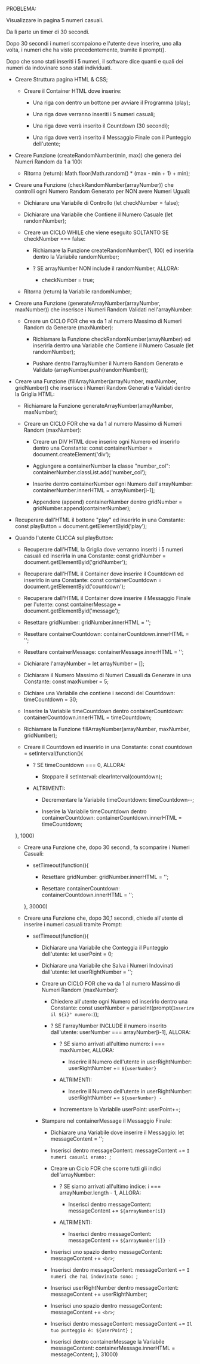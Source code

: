 PROBLEMA:

Visualizzare in pagina 5 numeri casuali.

Da lì parte un timer di 30 secondi. 

Dopo 30 secondi i numeri scompaiono e l'utente deve inserire, uno alla volta, i numeri che ha visto precedentemente, tramite il prompt().

Dopo che sono stati inseriti i 5 numeri, il software dice quanti e quali dei numeri da indovinare sono stati individuati.


- Creare Struttura pagina HTML & CSS;

    - Creare il Container HTML dove inserire:

        - Una riga con dentro un bottone per avviare il Programma (play);

        - Una riga dove verranno inseriti i 5 numeri casuali;

        - Una riga dove verrà inserito il Countdown (30 secondi);

        - Una riga dove verrà inserito il Messaggio Finale con il Punteggio dell'utente;


- Creare Funzione (createRandomNumber(min, max)) che genera dei Numeri Random da 1 a 100:

    - Ritorna (return): Math.floor(Math.random() * (max - min + 1) + min);


- Creare una Funzione (checkRandomNumber(arrayNumber)) che controlli ogni Numero Random Generato per NON avere Numeri Uguali:

    - Dichiarare una Variabile di Controllo (let checkNumber = false);

    - Dichiarare una Variabile che Contiene il Numero Casuale (let randomNumber);


    - Creare un CICLO WHILE che viene eseguito SOLTANTO SE checkNumber === false:

        - Richiamare la Funzione createRandomNumber(1, 100) ed inserirla dentro la Variabile randomNumber;

        - ? SE arrayNumber NON include il randomNumber, ALLORA:

            - checkNumber = true;


    - Ritorna (return) la Variabile randomNumber;


- Creare una Funzione (generateArrayNumber(arrayNumber, maxNumber)) che inserisce i Numeri Random Validati nell'arrayNumber:

    - Creare un CICLO FOR che va da 1 al numero Massimo di Numeri Random da Generare (maxNumber):

        - Richiamare la Funzione checkRandomNumber(arrayNumber) ed inserirla dentro una Variabile che Contiene il Numero Casuale (let randomNumber);

        - Pushare dentro l'arrayNumber il Numero Random Generato e Validato (arrayNumber.push(randomNumber));


- Creare una Funzione (fillArrayNumber(arrayNumber, maxNumber, gridNumber)) che inserisce i Numeri Random Generati e Validati dentro la Griglia HTML:

    - Richiamare la Funzione generateArrayNumber(arrayNumber, maxNumber);

    - Creare un CICLO FOR che va da 1 al numero Massimo di Numeri Random (maxNumber):

        - Creare un DIV HTML dove inserire ogni Numero ed inserirlo dentro una Constante: const containerNumber = document.createElement('div');

        - Aggiungere a containerNumber la classe "number_col": containerNumber.classList.add('number_col');

        - Inserire dentro containerNumber ogni Numero dell'arrayNumber: containerNumber.innerHTML = arrayNumber[i-1];

        - Appendere (append) containerNumber dentro gridNumber = gridNumber.append(containerNumber);


- Recuperare dall'HTML il bottone "play" ed inserirlo in una Constante: const playButton = document.getElementByid('play');


- Quando l'utente CLICCA sul playButton:

    - Recuperare dall'HTML la Griglia dove verranno inseriti i 5 numeri casuali ed inserirla in una Constante: const gridNumber = document.getElementByid('gridNumber');

    - Recuperare dall'HTML il Container dove inserire il Countdown ed inserirlo in una Constante: const containerCountdown = document.getElementByid('countdown');

    - Recuperare dall'HTML il Container dove inserire il Messaggio Finale per l'utente: const containerMessage =  document.getElementByid('message');


    - Resettare gridNumber: gridNumber.innerHTML = '';

    - Resettare containerCountdown: containerCountdown.innerHTML = '';

    - Resettare containerMessage: containerMessage.innerHTML = '';


    - Dichiarare l'arrayNumber = let arrayNumber = [];

    - Dichiarare il Numero Massimo di Numeri Casuali da Generare in una Constante: const maxNumber = 5;


    - Dichiare una Variabile che contiene i secondi del Countdown: timeCountdown = 30;

    - Inserire la Variabile timeCountdown dentro containerCountdown: containerCountdown.innerHTML = timeCountdown; 


    - Richiamare la Funzione fillArrayNumber(arrayNumber, maxNumber, gridNumber);


    - Creare il Countdown ed inserirlo in una Constante: const countdown = setInterval(function(){

        - ? SE timeCountdown === 0, ALLORA:

            - Stoppare il setInterval: clearInterval(countdown);

        - ALTRIMENTI:

            - Decrementare la Variabile timeCountdown: timeCountdown--;

            - Inserire la Variabile timeCountdown dentro containerCountdown: containerCountdown.innerHTML = timeCountdown;

    }, 1000)


    - Creare una Funzione che, dopo 30 secondi, fa scomparire i Numeri Casuali:

        - setTimeout(function(){

            - Resettare gridNumber: gridNumber.innerHTML = '';

            - Resettare containerCountdown: containerCountdown.innerHTML = '';

        }, 30000)


    - Creare una Funzione che, dopo 30,1 secondi, chiede all'utente di inserire i numeri casuali tramite Prompt:

        - setTimeout(function(){

            - Dichiarare una Variabile che Conteggia il Punteggio dell'utente: let userPoint = 0;

            - Dichiarare una Variabile che Salva i Numeri Indovinati dall'utente: let userRightNumber = '';


            - Creare un CICLO FOR che va da 1 al numero Massimo di Numeri Random (maxNumber):

                - Chiedere all'utente ogni Numero ed inserirlo dentro una Constante: const userNumber = parseInt(prompt(`Inserire il ${i}° numero:`));

                - ? SE l'arrayNumber INCLUDE il numero inserito dall'utente: userNumber === arrayNumber[i-1], ALLORA:

                    - ? SE siamo arrivati all'ultimo numero: i === maxNumber, ALLORA:

                        - Inserire il Numero dell'utente in userRightNumber: userRightNumber += `${userNumber}`

                    - ALTRIMENTI:

                        - Inserire il Numero dell'utente in userRightNumber: userRightNumber += `${userNumber} - `

                    - Incrementare la Variabile userPoint: userPoint++;

            - Stampare nel containerMessage il Messaggio Finale:

                - Dichiarare una Variabile dove inserire il Messaggio: let messageContent = '';

                - Inserisci dentro messageContent: messageContent += `I numeri casuali erano: `;

                - Creare un Ciclo FOR che scorre tutti gli indici dell'arrayNumber:

                    - ? SE siamo arrivati all'ultimo indice: i === arrayNumber.length - 1, ALLORA:

                        - Inserisci dentro messageContent: messageContent += `${arrayNumber[i]}`

                    - ALTRIMENTI:

                        - Inserisci dentro messageContent: messageContent += `${arrayNumber[i]} - `

                - Inserisci uno spazio dentro messageContent: messageContent += `<br>`;

                - Inserisci dentro messageContent: messageContent += `I numeri che hai indovinato sono: `;

                - Inserisci userRightNumber dentro messageContent: messageContent += userRightNumber;

                - Inserisci uno spazio dentro messageContent: messageContent += `<br>`;

                - Inserisci dentro messageContent: messageContent += `Il tuo punteggio è: ${userPoint} `;

                - Inserisci dentro containerMessage la Variabile messageContent: containerMessage.innerHTML = messageContent;
        }, 31000)